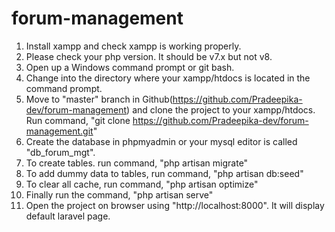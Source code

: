 # forum-management
1. Install xampp and check xampp is working properly.
2. Please check your php version. It should be v7.x but not v8.
3. Open up a Windows command prompt or git bash.
4. Change into the directory where your xampp/htdocs is located in the command prompt.
5. Move to "master" branch in Github(https://github.com/Pradeepika-dev/forum-management) and clone the project to your xampp/htdocs. Run command, "git clone https://github.com/Pradeepika-dev/forum-management.git"   
7. Create the database in phpmyadmin or your mysql editor is called "db_forum_mgt".
8. To create tables. run command, "php artisan migrate"
9. To add dummy data to tables, run command, "php artisan db:seed"
10. To clear all cache, run command, "php artisan optimize"
11. Finally run the command, "php artisan serve"
12. Open the project on browser using "http://localhost:8000". It will display default laravel page.
